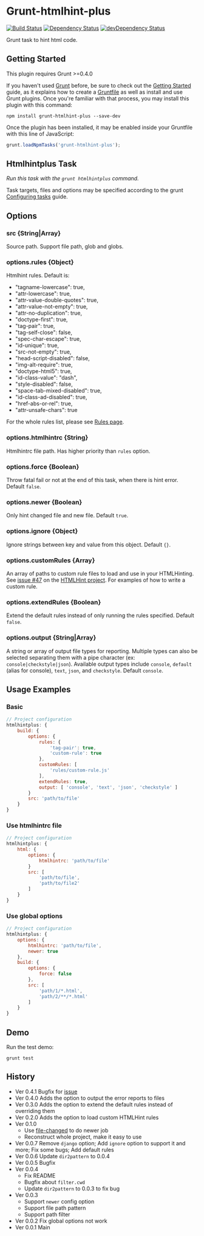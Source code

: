 # Grunt-htmlhint-plus

[![Build Status](https://travis-ci.org/poppinlp/grunt-htmlhint-plus.png?branch=master)](https://travis-ci.org/poppinlp/grunt-htmlhint-plus)
[![Dependency Status](https://david-dm.org/poppinlp/grunt-htmlhint-plus.svg)](https://david-dm.org/poppinlp/grunt-htmlhint-plus)
[![devDependency Status](https://david-dm.org/poppinlp/grunt-htmlhint-plus/dev-status.svg)](https://david-dm.org/poppinlp/grunt-htmlhint-plus#info=devDependencies)

Grunt task to hint html code.

## Getting Started

This plugin requires Grunt >=0.4.0

If you haven't used [Grunt](http://gruntjs.com/) before, be sure to check out the [Getting Started](http://gruntjs.com/getting-started) guide, as it explains how to create a [Gruntfile](http://gruntjs.com/sample-gruntfile) as well as install and use Grunt plugins. Once you're familiar with that process, you may install this plugin with this command:

```shell
npm install grunt-htmlhint-plus --save-dev
```

Once the plugin has been installed, it may be enabled inside your Gruntfile with this line of JavaScript:

```js
grunt.loadNpmTasks('grunt-htmlhint-plus');
```

## Htmlhintplus Task

_Run this task with the `grunt htmlhintplus` command._

Task targets, files and options may be specified according to the grunt [Configuring tasks](http://gruntjs.com/configuring-tasks) guide.

## Options

### src {String|Array}

Source path. Support file path, glob and globs.

### options.rules {Object}

Htmlhint rules. Default is:

- "tagname-lowercase": true,
- "attr-lowercase": true,
- "attr-value-double-quotes": true,
- "attr-value-not-empty": true,
- "attr-no-duplication": true,
- "doctype-first": true,
- "tag-pair": true,
- "tag-self-close": false,
- "spec-char-escape": true,
- "id-unique": true,
- "src-not-empty": true,
- "head-script-disabled": false,
- "img-alt-require": true,
- "doctype-html5": true,
- "id-class-value": "dash",
- "style-disabled": false,
- "space-tab-mixed-disabled": true,
- "id-class-ad-disabled": true,
- "href-abs-or-rel": true,
- "attr-unsafe-chars": true

For the whole rules list, please see [Rules page](https://github.com/yaniswang/HTMLHint/wiki/Rules).

### options.htmlhintrc {String}

Htmlhintrc file path. Has higher priority than `rules` option.

### options.force {Boolean}

Throw fatal fail or not at the end of this task, when there is hint error. Default `false`.

### options.newer {Boolean}

Only hint changed file and new file. Default `true`.

### options.ignore {Object}

Ignore strings between key and value from this object. Default `{}`.

### options.customRules {Array}

An array of paths to custom rule files to load and use in your HTMLHinting. See [issue #47](https://github.com/yaniswang/HTMLHint/issues/47) on the [HTMLHint project](https://github.com/yaniswang/HTMLHint). For examples of how to write a custom rule.

### options.extendRules {Boolean}

Extend the default rules instead of only running the rules specified. Default `false`.

### options.output {String|Array}

A string or array of output file types for reporting. Multiple types can also be selected separating them with a pipe character (ex: `console|checkstyle|json`). Available output types include `console`, `default` (alias for console), `text`, `json`, and `checkstyle`. Default `console`.

## Usage Examples

### Basic

```js
// Project configuration
htmlhintplus: {
    build: {
        options: {
            rules: {
                'tag-pair': true,
                'custom-rule': true
            },
            customRules: [
                'rules/custom-rule.js'
            ],
            extendRules: true,
            output: [ 'console', 'text', 'json', 'checkstyle' ]
        }
        src: 'path/to/file'
    }
}
```

### Use htmlhintrc file

```js
// Project configuration
htmlhintplus: {
    html: {
        options: {
            htmlhintrc: 'path/to/file'
        }
        src: [
            'path/to/file',
            'path/to/file2'
        ]
    }
}
```

### Use global options

```js
// Project configuration
htmlhintplus: {
    options: {
        htmlhintrc: 'path/to/file',
        newer: true
    },
    build: {
        options: {
            force: false
        },
        src: [
            'path/1/*.html',
            'path/2/**/*.html'
        ]
    }
}
```

## Demo

Run the test demo:

```shell
grunt test
```

## History

- Ver 0.4.1 Bugfix for [issue](https://github.com/poppinlp/grunt-htmlhint-plus/issues/12)
- Ver 0.4.0 Adds the option to output the error reports to files
- Ver 0.3.0 Adds the option to extend the default rules instead of overriding them
- Ver 0.2.0 Adds the option to load custom HTMLHint rules
- Ver 0.1.0
    - Use [file-changed](https://github.com/poppinlp/file-changed) to do newer job
    - Reconstruct whole project, make it easy to use
- Ver 0.0.7 Remove `django` option; Add `ignore` option to support it and more; Fix some bugs; Add default rules
- Ver 0.0.6 Update `dir2pattern` to 0.0.4
- Ver 0.0.5 Bugfix
- Ver 0.0.4
    - Fix README
    - Bugfix about `filter.cwd`
    - Update `dir2pattern` to 0.0.3 to fix bug
- Ver 0.0.3
    - Support `newer` config option
    - Support file path pattern
    - Support path filter
- Ver 0.0.2 Fix global options not work
- Ver 0.0.1 Main
